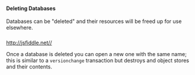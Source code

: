 #### Deleting Databases

Databases can be "deleted" and their resources will be freed up for use elsewhere.

#####

http://jsfiddle.net//

Once a database is deleted you can open a new one with the same name; this is similar to a `versionchange` transaction but destroys and object stores and their contents.